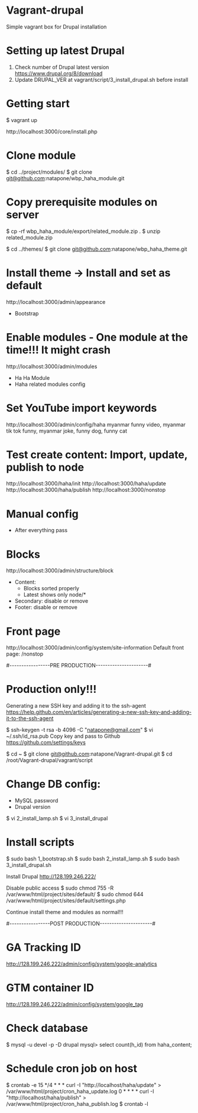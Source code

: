 # Vagrant-drupal
Simple vagrant box for Drupal installation

# Setting up latest Drupal
1. Check number of Drupal latest version https://www.drupal.org/8/download
2. Update DRUPAL_VER at vagrant/script/3_install_drupal.sh before install

# Getting start
$ vagrant up

http://localhost:3000/core/install.php

# Clone module
$ cd ../project/modules/
$ git clone git@github.com:natapone/wbp_haha_module.git

# Copy prerequisite modules on server
$ cp -rf wbp_haha_module/export/related_module.zip .
$ unzip related_module.zip
<!-- $ tar -zxvf related_module.zip -->

$ cd ../themes/
$ git clone git@github.com:natapone/wbp_haha_theme.git

# Install theme -> Install and set as default
http://localhost:3000/admin/appearance
- Bootstrap

# Enable modules - One module at the time!!! It might crash
http://localhost:3000/admin/modules
- Ha Ha Module
- Haha related modules config

# Set YouTube import keywords
http://localhost:3000/admin/config/haha
myanmar funny video, myanmar tik tok funny, myanmar joke, funny dog, funny cat

# Test create content: Import, update, publish to node
http://localhost:3000/haha/init
http://localhost:3000/haha/update
http://localhost:3000/haha/publish
http://localhost:3000/nonstop

# Manual config
- After everything pass

# Blocks
http://localhost:3000/admin/structure/block
- Content:
  - Blocks sorted properly
  - Latest shows only node/*
- Secondary: disable or remove
- Footer: disable or remove

# Front page
http://localhost:3000/admin/config/system/site-information
Default front page: /nonstop

#-----------------PRE PRODUCTION----------------------#

# Production only!!!
Generating a new SSH key and adding it to the ssh-agent
https://help.github.com/en/articles/generating-a-new-ssh-key-and-adding-it-to-the-ssh-agent

$ ssh-keygen -t rsa -b 4096 -C "natapone@gmail.com"
$ vi ~/.ssh/id_rsa.pub
Copy key and pass to Github
https://github.com/settings/keys

$ cd ~
$ git clone git@github.com:natapone/Vagrant-drupal.git
$ cd /root/Vagrant-drupal/vagrant/script

# Change DB config:
- MySQL password
- Drupal version

$ vi 2_install_lamp.sh
$ vi 3_install_drupal

# Install scripts
$ sudo bash 1_bootstrap.sh
$ sudo bash 2_install_lamp.sh
$ sudo bash 3_install_drupal.sh

Install Drupal
http://128.199.246.222/

Disable public access
$ sudo chmod 755 -R /var/www/html/project/sites/default/
$ sudo chmod 644 /var/www/html/project/sites/default/settings.php

Continue install theme and modules as normal!!!

#-----------------POST PRODUCTION----------------------#

# GA Tracking ID
http://128.199.246.222/admin/config/system/google-analytics


# GTM container ID
http://128.199.246.222/admin/config/system/google_tag


# Check database
$ mysql -u devel -p -D drupal
mysql> select count(h_id) from haha_content;

# Schedule cron job on host
$ crontab -e
15 */4 * * * curl -I "http://localhost/haha/update" > /var/www/html/project/cron_haha_update.log
0 * * * * curl -I "http://localhost/haha/publish" > /var/www/html/project/cron_haha_publish.log
$ crontab -l
